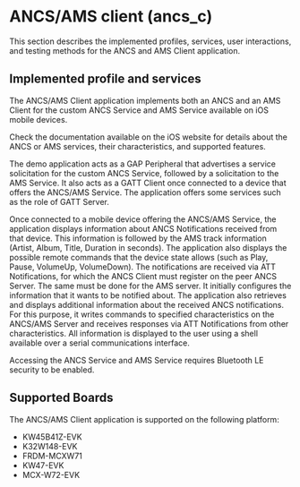 # ANCS/AMS client (ancs_c)

This section describes the implemented profiles, services, user interactions, and testing methods for the ANCS and AMS Client application.

## Implemented profile and services
The ANCS/AMS Client application implements both an ANCS and an AMS Client for the custom ANCS Service and AMS Service available on iOS mobile devices.

Check the documentation available on the iOS website for details about the ANCS or AMS services, their characteristics, and supported features.

The demo application acts as a GAP Peripheral that advertises a service solicitation for the custom ANCS Service, followed by a solicitation to the AMS Service. It also acts as a GATT Client once connected to a device that offers the ANCS/AMS Service. The application offers some services such as the role of GATT Server.

Once connected to a mobile device offering the ANCS/AMS Service, the application displays information about ANCS Notifications received from that device. This information is followed by the AMS track information (Artist, Album, Title, Duration in seconds). The application also displays the possible remote commands that the device state allows (such as Play, Pause, VolumeUp, VolumeDown). The notifications are received via ATT Notifications, for which the ANCS Client must register on the peer ANCS Server. The same must be done for the AMS server. It initially configures the information that it wants to be notified about. The application also retrieves and displays additional information about the received ANCS notifications. For this purpose, it writes commands to specified characteristics on the ANCS/AMS Server and receives responses via ATT Notifications from other characteristics. All information is displayed to the user using a shell available over a serial communications interface.

Accessing the ANCS Service and AMS Service requires Bluetooth LE security to be enabled.

## Supported Boards
The ANCS/AMS Client application is supported on the following platform:
- KW45B41Z-EVK
- K32W148-EVK
- FRDM-MCXW71
- KW47-EVK
- MCX-W72-EVK
